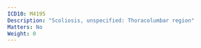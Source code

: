 ```yaml
---
ICD10: M4195
Description: "Scoliosis, unspecified: Thoracolumbar region"
Matters: No
Weight: 0
---
```



